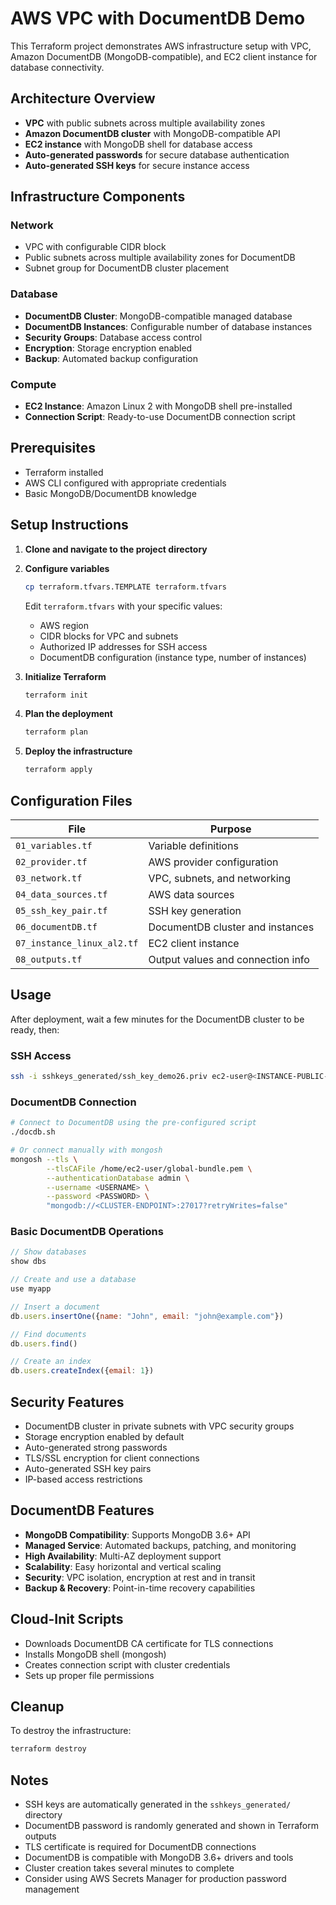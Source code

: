 # AWS VPC with DocumentDB Demo

This Terraform project demonstrates AWS infrastructure setup with VPC, Amazon DocumentDB (MongoDB-compatible), and EC2 client instance for database connectivity.

## Architecture Overview

- **VPC** with public subnets across multiple availability zones
- **Amazon DocumentDB cluster** with MongoDB-compatible API
- **EC2 instance** with MongoDB shell for database access
- **Auto-generated passwords** for secure database authentication
- **Auto-generated SSH keys** for secure instance access

## Infrastructure Components

### Network
- VPC with configurable CIDR block
- Public subnets across multiple availability zones for DocumentDB
- Subnet group for DocumentDB cluster placement

### Database
- **DocumentDB Cluster**: MongoDB-compatible managed database
- **DocumentDB Instances**: Configurable number of database instances
- **Security Groups**: Database access control
- **Encryption**: Storage encryption enabled
- **Backup**: Automated backup configuration

### Compute
- **EC2 Instance**: Amazon Linux 2 with MongoDB shell pre-installed
- **Connection Script**: Ready-to-use DocumentDB connection script

## Prerequisites

- Terraform installed
- AWS CLI configured with appropriate credentials
- Basic MongoDB/DocumentDB knowledge

## Setup Instructions

1. **Clone and navigate to the project directory**

2. **Configure variables**
   ```bash
   cp terraform.tfvars.TEMPLATE terraform.tfvars
   ```
   Edit `terraform.tfvars` with your specific values:
   - AWS region
   - CIDR blocks for VPC and subnets
   - Authorized IP addresses for SSH access
   - DocumentDB configuration (instance type, number of instances)

3. **Initialize Terraform**
   ```bash
   terraform init
   ```

4. **Plan the deployment**
   ```bash
   terraform plan
   ```

5. **Deploy the infrastructure**
   ```bash
   terraform apply
   ```

## Configuration Files

| File | Purpose |
|------|---------| 
| `01_variables.tf` | Variable definitions |
| `02_provider.tf` | AWS provider configuration |
| `03_network.tf` | VPC, subnets, and networking |
| `04_data_sources.tf` | AWS data sources |
| `05_ssh_key_pair.tf` | SSH key generation |
| `06_documentDB.tf` | DocumentDB cluster and instances |
| `07_instance_linux_al2.tf` | EC2 client instance |
| `08_outputs.tf` | Output values and connection info |

## Usage

After deployment, wait a few minutes for the DocumentDB cluster to be ready, then:

### SSH Access
```bash
ssh -i sshkeys_generated/ssh_key_demo26.priv ec2-user@<INSTANCE-PUBLIC-IP>
```

### DocumentDB Connection
```bash
# Connect to DocumentDB using the pre-configured script
./docdb.sh

# Or connect manually with mongosh
mongosh --tls \
        --tlsCAFile /home/ec2-user/global-bundle.pem \
        --authenticationDatabase admin \
        --username <USERNAME> \
        --password <PASSWORD> \
        "mongodb://<CLUSTER-ENDPOINT>:27017?retryWrites=false"
```

### Basic DocumentDB Operations
```javascript
// Show databases
show dbs

// Create and use a database
use myapp

// Insert a document
db.users.insertOne({name: "John", email: "john@example.com"})

// Find documents
db.users.find()

// Create an index
db.users.createIndex({email: 1})
```

## Security Features

- DocumentDB cluster in private subnets with VPC security groups
- Storage encryption enabled by default
- Auto-generated strong passwords
- TLS/SSL encryption for client connections
- Auto-generated SSH key pairs
- IP-based access restrictions

## DocumentDB Features

- **MongoDB Compatibility**: Supports MongoDB 3.6+ API
- **Managed Service**: Automated backups, patching, and monitoring
- **High Availability**: Multi-AZ deployment support
- **Scalability**: Easy horizontal and vertical scaling
- **Security**: VPC isolation, encryption at rest and in transit
- **Backup & Recovery**: Point-in-time recovery capabilities

## Cloud-Init Scripts

- Downloads DocumentDB CA certificate for TLS connections
- Installs MongoDB shell (mongosh)
- Creates connection script with cluster credentials
- Sets up proper file permissions

## Cleanup

To destroy the infrastructure:
```bash
terraform destroy
```

## Notes

- SSH keys are automatically generated in the `sshkeys_generated/` directory
- DocumentDB password is randomly generated and shown in Terraform outputs
- TLS certificate is required for DocumentDB connections
- DocumentDB is compatible with MongoDB 3.6+ drivers and tools
- Cluster creation takes several minutes to complete
- Consider using AWS Secrets Manager for production password management